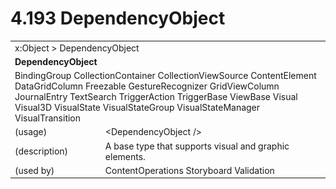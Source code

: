 <html dir="LTR" xmlns:mshelp="http://msdn.microsoft.com/mshelp" xmlns:ddue="http://ddue.schemas.microsoft.com/authoring/2003/5" xmlns:xlink="http://www.w3.org/1999/xlink" xmlns:tool="http://www.microsoft.com/tooltip">

<body>
 <input type="hidden" id="userDataCache" class="userDataStyle">
 <input type="hidden" id="hiddenScrollOffset">
 <img id="dropDownImage" style="display:none; height:0; width:0;" src="../local/drpdown.gif">
 <img id="dropDownHoverImage" style="display:none; height:0; width:0;" src="../local/drpdown_orange.gif">
 <img id="collapseImage" style="display:none; height:0; width:0;" src="../local/collapse.gif">
 <img id="expandImage" style="display:none; height:0; width:0;" src="../local/exp.gif">
 <img id="collapseAllImage" style="display:none; height:0; width:0;" src="../local/collall.gif">
 <img id="expandAllImage" style="display:none; height:0; width:0;" src="../local/expall.gif">
 <img id="copyImage" style="display:none; height:0; width:0;" src="../local/copycode.gif">
 <img id="copyHoverImage" style="display:none; height:0; width:0;" src="../local/copycodeHighlight.gif">
 <div id="header"><h1 class="heading">4.193 DependencyObject</h1></div>

 <div id="mainSection">
 <div id="mainBody">
 <div id="allHistory" class="saveHistory" onsave="saveAll()" onload="loadAll()"></div>
 <p xmlns:wsd="http://wsdev.schemas.microsoft.com/authoring/2008/2" xmlns:msxsl="urn:schemas-microsoft-com:xslt" xmlns:script="urn:script" xmlns:build="urn:build">
 </p>
 <div id="sectionSection0" class="section" name="collapseableSection">
 <content xmlns="http://ddue.schemas.microsoft.com/authoring/2003/5" xmlns:wsd="http://wsdev.schemas.microsoft.com/authoring/2008/2" xmlns:msxsl="urn:schemas-microsoft-com:xslt" xmlns:script="urn:script" xmlns:build="urn:build">
 </content>
 </div>
 <div id="sectionSection1" class="section" name="collapseableSection">
 <content xmlns="http://ddue.schemas.microsoft.com/authoring/2003/5" xmlns:wsd="http://wsdev.schemas.microsoft.com/authoring/2008/2" xmlns:msxsl="urn:schemas-microsoft-com:xslt" xmlns:script="urn:script" xmlns:build="urn:build">
 <table class="ProtocolAuthoredTable" xmlns="">
 <tr><td colspan="2">
<mshelp:link keywords="86913f34-aa06-4c94-9f09-83936a822fd8" tabindex="0">x:Object</mshelp:link> &gt; <mshelp:link keywords="22a604a1-b593-4464-91e4-488285506428" tabindex="0">DependencyObject</mshelp:link> </td>
 </tr>
 <tr><td colspan="2">
 <b>
DependencyObject </b>
 </td>
 </tr>
 <tr><td colspan="2">
<mshelp:link keywords="675febc2-8709-4e5b-98bf-f8f9354c0caf" tabindex="0">BindingGroup</mshelp:link> <mshelp:link keywords="422199b4-488e-43ea-bc1f-5b3e814da2ba" tabindex="0">CollectionContainer</mshelp:link> <mshelp:link keywords="ccec1679-444d-47b9-9e81-c033f46d6123" tabindex="0">CollectionViewSource</mshelp:link> <mshelp:link keywords="bf18833a-f3b3-4884-ac9d-89c07d38dbce" tabindex="0">ContentElement</mshelp:link> <mshelp:link keywords="faa916f0-c1a3-408f-b6e1-ff8b4e7a34b8" tabindex="0">DataGridColumn</mshelp:link> <mshelp:link keywords="6724267f-782a-4509-a6e9-19f1e3acf436" tabindex="0">Freezable</mshelp:link> <mshelp:link keywords="6d71a1d4-9b23-4ae7-97f8-138a9778ed9f" tabindex="0">GestureRecognizer</mshelp:link> <mshelp:link keywords="c658c82d-5cf9-479a-a894-773a72804347" tabindex="0">GridViewColumn</mshelp:link> <mshelp:link keywords="044bbd8f-13b2-4fca-a6be-4c45a2b9a8dd" tabindex="0">JournalEntry</mshelp:link> <mshelp:link keywords="41ac74a5-2371-49e7-92f4-bef44b3e1b3f" tabindex="0">TextSearch</mshelp:link> <mshelp:link keywords="3f082a10-82f0-4619-a3a8-a63dd0ddc1c8" tabindex="0">TriggerAction</mshelp:link> <mshelp:link keywords="44f0acd1-9926-4486-9a7e-9d7882ea3f84" tabindex="0">TriggerBase</mshelp:link> <mshelp:link keywords="fd77e69f-09bd-41ab-98ba-6064b0f295ea" tabindex="0">ViewBase</mshelp:link> <mshelp:link keywords="d3c6fb79-d082-4257-aa16-84c18cbf6051" tabindex="0">Visual</mshelp:link> <mshelp:link keywords="2330cad2-52c0-4e41-b471-914347812da0" tabindex="0">Visual3D</mshelp:link> <mshelp:link keywords="61ce00b1-a96d-4ce0-8aee-75ff82c271a4" tabindex="0">VisualState</mshelp:link> <mshelp:link keywords="5d66adf8-36e7-4b6b-b702-db6e1aaa7b66" tabindex="0">VisualStateGroup</mshelp:link> <mshelp:link keywords="ece1f943-898f-4447-9097-3cb1cf17d830" tabindex="0">VisualStateManager</mshelp:link> <mshelp:link keywords="81a54199-babc-4b52-97f4-f0bd01009094" tabindex="0">VisualTransition</mshelp:link> </td>
 </tr>
 <tr><td><div class="indent0">(usage)</div></td>
 <td>&lt;DependencyObject /&gt; </td>
 </tr>
 <tr><td><div class="indent0">(description)</div></td>
 <td>A base type that supports visual and graphic elements. </td>
 </tr>
 <tr><td><div class="indent0">(used by)</div></td>
 <td><mshelp:link keywords="ce27d03b-b2d4-469c-a072-76cdb8fa3f9d" tabindex="0">ContentOperations</mshelp:link> <mshelp:link keywords="b2314059-a180-462b-bc72-cfd2e999ae5c" tabindex="0">Storyboard</mshelp:link> <mshelp:link keywords="99b12191-4b46-432c-ab30-24d3fff0f83b" tabindex="0">Validation</mshelp:link> </td>
 </tr>
</table>
 </content>
 </div>
 <!--[if gte IE 5]>
 <tool:tip element="languageFilterToolTip" avoidmouse="false"/>
 <![endif]-->
 </div>
 <a name="feedback"></a><span></span>
 </div>
</body></html>
